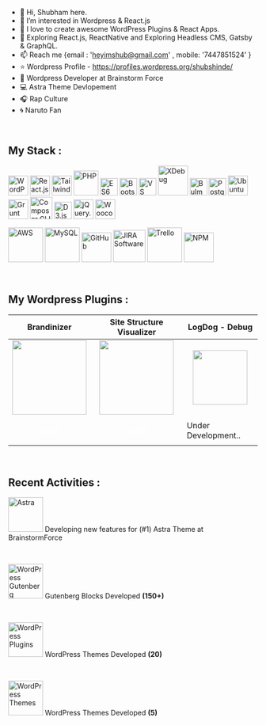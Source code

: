 
- 👋 Hi, Shubham here.
- 👀 I’m interested in Wordpress & React.js
- 💞️ I love to create awesome WordPress Plugins & React Apps.
- 🌱 Exploring React.js, ReactNative and Exploring Headless CMS, Gatsby & GraphQL.
- 📫 Reach me {email : 'heyimshub@gmail.com' , mobile: '7447851524' }
- ⭐ Wordpress Profile - https://profiles.wordpress.org/shubshinde/
- 🌃 Wordpress Developer at Brainstorm Force
- 💻 Astra Theme Devlopement
- 🎧 Rap Culture
- 🌀 Naruto Fan

<br>

## My Stack : 
<img src="https://cdn.jsdelivr.net/gh/devicons/devicon/icons/wordpress/wordpress-plain.svg" width="40" title="WordPress">  <img src="https://cdn.jsdelivr.net/gh/devicons/devicon/icons/react/react-original-wordmark.svg" width="40" title="React.js"> <img src="https://cdn.jsdelivr.net/gh/devicons/devicon/icons/tailwindcss/tailwindcss-plain.svg" width="40" title="Tailwind.css"> <img src="https://cdn.jsdelivr.net/gh/devicons/devicon/icons/php/php-plain.svg" width="50" title="PHP"> <img src="https://cdn.jsdelivr.net/gh/devicons/devicon/icons/javascript/javascript-plain.svg" width="35" title="ES6 Javascript"> <img src="https://cdn.jsdelivr.net/gh/devicons/devicon/icons/bootstrap/bootstrap-original.svg" width="35" title="Bootstrap.css"> <img src="https://cdn.jsdelivr.net/gh/devicons/devicon/icons/vscode/vscode-original.svg" width="35" title="VS Code"> <img src="https://upload.wikimedia.org/wikipedia/commons/thumb/c/c3/Xdebug_Logo.svg/1200px-Xdebug_Logo.svg.png" width="60" title="XDebug"> <img src="https://cdn.jsdelivr.net/gh/devicons/devicon/icons/bulma/bulma-plain.svg" width="35" title="Bulma.css"> <img src="https://cdn.jsdelivr.net/gh/devicons/devicon/icons/postgresql/postgresql-original.svg" width="35" title="PostgreSQL"> <img src="https://cdn.jsdelivr.net/gh/devicons/devicon/icons/ubuntu/ubuntu-plain-wordmark.svg" width="40" title="Ubuntu" > <img src="https://cdn.jsdelivr.net/gh/devicons/devicon/icons/grunt/grunt-original-wordmark.svg" width="40" title="Grunt CLI"> <img src="https://cdn.jsdelivr.net/gh/devicons/devicon/icons/composer/composer-original.svg" width="45" title="Composer CLI"> <img src="https://cdn.jsdelivr.net/gh/devicons/devicon/icons/d3js/d3js-original.svg" width="35" title="D3.js"> <img src="https://cdn.jsdelivr.net/gh/devicons/devicon/icons/jquery/jquery-plain-wordmark.svg" width="40" title="jQuery.js">  <img src="https://cdn.jsdelivr.net/gh/devicons/devicon/icons/woocommerce/woocommerce-plain-wordmark.svg" width="40" title="Woocommerce">

<img src="https://cdn.jsdelivr.net/gh/devicons/devicon/icons/amazonwebservices/amazonwebservices-plain-wordmark.svg" width="70" title="AWS"> <img src="https://cdn.jsdelivr.net/gh/devicons/devicon/icons/mysql/mysql-original-wordmark.svg" width="70" title="MySQL">
<img src="https://cdn.jsdelivr.net/gh/devicons/devicon/icons/git/git-plain-wordmark.svg" width="60" title="GitHub">  <img src="https://cdn.jsdelivr.net/gh/devicons/devicon/icons/jira/jira-original-wordmark.svg" width="65" title="JIRA Software">   <img src="https://cdn.jsdelivr.net/gh/devicons/devicon/icons/trello/trello-plain-wordmark.svg" width="70" title="Trello" > <img src="https://cdn.jsdelivr.net/gh/devicons/devicon/icons/npm/npm-original-wordmark.svg" width="60" title="NPM"> 

<br>

##  My Wordpress Plugins : 

| Brandinizer | Site Structure Visualizer | LogDog - Debug |
|-------------|-------------|-------------|
| <center><img src="https://ps.w.org/brandinizer/assets/icon-256x256.png?rev=2560894" width="150"></center> | <center><img src="https://i.imgur.com/kb8eYDm.png" width="150"></center> | <center><img src="https://i.imgur.com/lK38qkX.png" align="center" width="110"></center> |
| <p align="center" ><a style="color: white;" href="https://wordpress.org/plugins/brandinizer/">Install</a> </p> | <p align="center" ><a style="color: white;" href="https://wordpress.org/plugins/site-structure-visualizer/">Install</a></p> | Under Development.. |

<br>

## Recent Activities : 

<img src="https://s3-eu-west-1.amazonaws.com/tpd/logos/5de7c0981d560f0001d69f95/0x0.png" width="70" title="Astra"> Developing new features for (#1) Astra Theme at BrainstormForce

<br>

<img src="https://miro.medium.com/max/600/1*ZHHTwZ9RA33EoiAwJayeXA.png" width="70" title="WordPress Gutenberg"> Gutenberg Blocks Developed <b>(150+)</b>

<br>

<img src="http://www.wpstuffs.com/wp-content/uploads/2013/02/wordpress-plugins.png" width="70" title="WordPress Plugins"> WordPress Themes Developed <b>(20)</b>

<br>

<img src="https://icons-for-free.com/iconfiles/png/512/browser+design+graphic+responsive+website+icon-1320165752320239858.png" width="70" title="WordPress Themes"> WordPress Themes Developed  <b>(5)</b>
